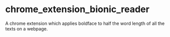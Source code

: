 # chrome_extension_bionic_reader
A chrome extension which applies boldface to half the word length of all the texts on a webpage. 

